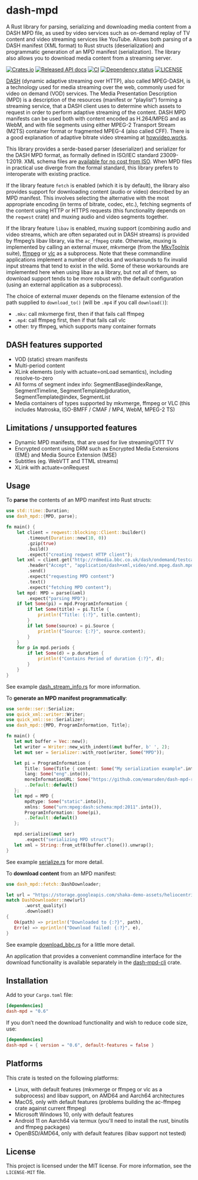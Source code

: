 # dash-mpd

A Rust library for parsing, serializing and downloading media content from a DASH MPD file, as used
by video services such as on-demand replay of TV content and video streaming services like YouTube.
Allows both parsing of a DASH manifest (XML format) to Rust structs (deserialization) and
programmatic generation of an MPD manifest (serialization). The library also allows you to download
media content from a streaming server.

[![Crates.io](https://img.shields.io/crates/v/dash-mpd)](https://crates.io/crates/dash-mpd)
[![Released API docs](https://docs.rs/dash-mpd/badge.svg)](https://docs.rs/dash-mpd/)
[![CI](https://github.com/emarsden/dash-mpd-rs/workflows/build/badge.svg)](https://github.com/emarsden/dash-mpd-rs/workflows/build/badge.svg)
[![Dependency status](https://deps.rs/repo/github/emarsden/dash-mpd-rs/status.svg)](https://deps.rs/repo/github/emarsden/dash-mpd-rs)
[![LICENSE](https://img.shields.io/badge/license-MIT-blue.svg)](LICENSE-MIT)

[DASH](https://en.wikipedia.org/wiki/Dynamic_Adaptive_Streaming_over_HTTP) (dynamic adaptive
streaming over HTTP), also called MPEG-DASH, is a technology used for media streaming over the web,
commonly used for video on demand (VOD) services. The Media Presentation Description (MPD) is a
description of the resources (manifest or “playlist”) forming a streaming service, that a DASH
client uses to determine which assets to request in order to perform adaptive streaming of the
content. DASH MPD manifests can be used both with content encoded as H.264/MPEG and as WebM, and
with file segments using either MPEG-2 Transport Stream (M2TS) container format or fragmented MPEG-4
(also called CFF). There is a good explanation of adaptive bitrate video streaming at
[howvideo.works](https://howvideo.works/#dash).

This library provides a serde-based parser (deserializer) and serializer for the DASH MPD format, as
formally defined in ISO/IEC standard 23009-1:2019. XML schema files are [available for no cost from
ISO](https://standards.iso.org/ittf/PubliclyAvailableStandards/MPEG-DASH_schema_files/). When MPD
files in practical use diverge from the formal standard, this library prefers to interoperate with
existing practice.


If the library feature `fetch` is enabled (which it is by default), the library also provides
support for downloading content (audio or video) described by an MPD manifest. This involves
selecting the alternative with the most appropriate encoding (in terms of bitrate, codec, etc.),
fetching segments of the content using HTTP or HTTPS requests (this functionality depends on the
`reqwest` crate) and muxing audio and video segments together.

If the library feature `libav` is enabled, muxing support (combining audio and video streams, which
are often separated out in DASH streams) is provided by ffmpeg’s libav library, via the `ac_ffmpeg`
crate. Otherwise, muxing is implemented by calling an external muxer, mkvmerge (from the
[MkvToolnix](https://mkvtoolnix.download/) suite), [ffmpeg](https://ffmpeg.org/) or
[vlc](https://www.videolan.org/vlc/) as a subprocess. Note that these commandline applications
implement a number of checks and workarounds to fix invalid input streams that tend to exist in the
wild. Some of these workarounds are implemented here when using libav as a library, but not all of
them, so download support tends to be more robust with the default configuration (using an external
application as a subprocess).

The choice of external muxer depends on the filename extension of the path supplied to `download_to()`
(will be `.mp4` if you call `download()`):

- `.mkv`: call mkvmerge first, then if that fails call ffmpeg
- `.mp4`: call ffmpeg first, then if that fails call vlc
- other: try ffmpeg, which supports many container formats


## DASH features supported

- VOD (static) stream manifests
- Multi-period content
- XLink elements (only with actuate=onLoad semantics), including resolve-to-zero
- All forms of segment index info: SegmentBase@indexRange, SegmentTimeline,
  SegmentTemplate@duration, SegmentTemplate@index, SegmentList
- Media containers of types supported by mkvmerge, ffmpeg or VLC (this includes Matroska, ISO-BMFF /
  CMAF / MP4, WebM, MPEG-2 TS)


## Limitations / unsupported features

- Dynamic MPD manifests, that are used for live streaming/OTT TV
- Encrypted content using DRM such as Encrypted Media Extensions (EME) and Media Source Extension (MSE)
- Subtitles (eg. WebVTT and TTML streams)
- XLink with actuate=onRequest


## Usage

To **parse** the contents of an MPD manifest into Rust structs:

```rust
use std::time::Duration;
use dash_mpd::{MPD, parse};

fn main() {
    let client = reqwest::blocking::Client::builder()
        .timeout(Duration::new(10, 0))
        .gzip(true)
        .build()
        .expect("creating reqwest HTTP client");
    let xml = client.get("http://rdmedia.bbc.co.uk/dash/ondemand/testcard/1/client_manifest-events.mpd")
        .header("Accept", "application/dash+xml,video/vnd.mpeg.dash.mpd")
        .send()
        .expect("requesting MPD content")
        .text()
        .expect("fetching MPD content");
    let mpd: MPD = parse(&xml)
        .expect("parsing MPD");
    if let Some(pi) = mpd.ProgramInformation {
        if let Some(title) = pi.Title {
            println!("Title: {:?}", title.content);
        }
        if let Some(source) = pi.Source {
            println!("Source: {:?}", source.content);
        }
    }
    for p in mpd.periods {
        if let Some(d) = p.duration {
            println!("Contains Period of duration {:?}", d);
        }
    }
}
```

See example
[dash_stream_info.rs](https://github.com/emarsden/dash-mpd-rs/blob/main/examples/dash_stream_info.rs)
for more information.


To **generate an MPD manifest programmatically**:

```rust
use serde::ser::Serialize;
use quick_xml::writer::Writer;
use quick_xml::se::Serializer;
use dash_mpd::{MPD, ProgramInformation, Title};

fn main() {
   let mut buffer = Vec::new();
   let writer = Writer::new_with_indent(&mut buffer, b' ', 2);
   let mut ser = Serializer::with_root(writer, Some("MPD"));

   let pi = ProgramInformation {
       Title: Some(Title { content: Some("My serialization example".into()) }),
       lang: Some("eng".into()),
       moreInformationURL: Some("https://github.com/emarsden/dash-mpd-rs".into()),
       ..Default::default()
   };
   let mpd = MPD {
       mpdtype: Some("static".into()),
       xmlns: Some("urn:mpeg:dash:schema:mpd:2011".into()),
       ProgramInformation: Some(pi),
       ..Default::default()
   };

   mpd.serialize(&mut ser)
       .expect("serializing MPD struct");
   let xml = String::from_utf8(buffer.clone()).unwrap();
}
```

See example [serialize.rs](https://github.com/emarsden/dash-mpd-rs/blob/main/examples/serialize.rs) for more detail.



To **download content** from an MPD manifest:

```rust
use dash_mpd::fetch::DashDownloader;

let url = "https://storage.googleapis.com/shaka-demo-assets/heliocentrism/heliocentrism.mpd";
match DashDownloader::new(url)
       .worst_quality()
       .download()
{
   Ok(path) => println!("Downloaded to {:?}", path),
   Err(e) => eprintln!("Download failed: {:?}", e),
}
```

See example [download_bbc.rs](https://github.com/emarsden/dash-mpd-rs/blob/main/examples/download_bbc.rs) for a little more detail.

An application that provides a convenient commandline interface for the download functionality is
available separately in the [dash-mpd-cli](https://crates.io/crates/dash-mpd-cli) crate.


## Installation

Add to your `Cargo.toml` file:

```toml
[dependencies]
dash-mpd = "0.6"
```

If you don’t need the download functionality and wish to reduce code size, use:

```toml
[dependencies]
dash-mpd = { version = "0.6", default-features = false }
```



## Platforms

This crate is tested on the following platforms:

- Linux, with default features (mkvmerge or ffmpeg or vlc as a subprocess) and libav support, on
  AMD64 and Aarch64 architectures
- MacOS, only with default features (problems building the ac-ffmpeg crate against current ffmpeg)
- Microsoft Windows 10, only with default features
- Android 11 on Aarch64 via termux (you'll need to install the rust, binutils and ffmpeg packages)
- OpenBSD/AMD64, only with default features (libav support not tested)


## License

This project is licensed under the MIT license. For more information, see the `LICENSE-MIT` file.

